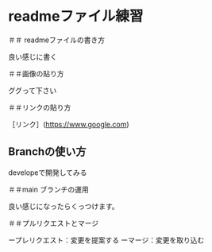 # readmeファイル練習

＃＃ readmeファイルの書き方

良い感じに書く

＃＃画像の貼り方

ググって下さい

＃＃リンクの貼り方

［リンク］(https://www.google.com)

## Branchの使い方

developeで開発してみる

＃＃main ブランチの運用

良い感じになったらくっつけます。

＃＃プルリクエストとマージ

ープレリクエスト：変更を提案する
ーマージ：変更を取り込む